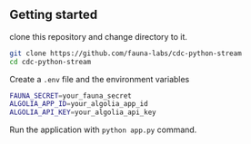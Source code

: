 ## Getting started

clone this repository and change directory to it.

```bash
git clone https://github.com/fauna-labs/cdc-python-stream
cd cdc-python-stream
```

Create a `.env` file and the environment variables

```bash
FAUNA_SECRET=your_fauna_secret
ALGOLIA_APP_ID=your_algolia_app_id
ALGOLIA_API_KEY=your_algolia_api_key
```

Run the application with `python app.py` command.

